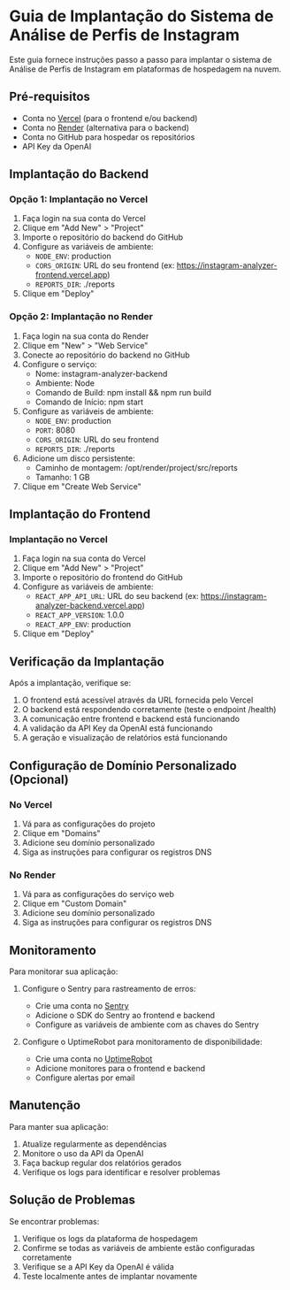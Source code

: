 # Guia de Implantação do Sistema de Análise de Perfis de Instagram

Este guia fornece instruções passo a passo para implantar o sistema de Análise de Perfis de Instagram em plataformas de hospedagem na nuvem.

## Pré-requisitos

- Conta no [Vercel](https://vercel.com) (para o frontend e/ou backend)
- Conta no [Render](https://render.com) (alternativa para o backend)
- Conta no GitHub para hospedar os repositórios
- API Key da OpenAI

## Implantação do Backend

### Opção 1: Implantação no Vercel

1. Faça login na sua conta do Vercel
2. Clique em "Add New" > "Project"
3. Importe o repositório do backend do GitHub
4. Configure as variáveis de ambiente:
   - `NODE_ENV`: production
   - `CORS_ORIGIN`: URL do seu frontend (ex: https://instagram-analyzer-frontend.vercel.app)
   - `REPORTS_DIR`: ./reports
5. Clique em "Deploy"

### Opção 2: Implantação no Render

1. Faça login na sua conta do Render
2. Clique em "New" > "Web Service"
3. Conecte ao repositório do backend no GitHub
4. Configure o serviço:
   - Nome: instagram-analyzer-backend
   - Ambiente: Node
   - Comando de Build: npm install && npm run build
   - Comando de Início: npm start
5. Configure as variáveis de ambiente:
   - `NODE_ENV`: production
   - `PORT`: 8080
   - `CORS_ORIGIN`: URL do seu frontend
   - `REPORTS_DIR`: ./reports
6. Adicione um disco persistente:
   - Caminho de montagem: /opt/render/project/src/reports
   - Tamanho: 1 GB
7. Clique em "Create Web Service"

## Implantação do Frontend

### Implantação no Vercel

1. Faça login na sua conta do Vercel
2. Clique em "Add New" > "Project"
3. Importe o repositório do frontend do GitHub
4. Configure as variáveis de ambiente:
   - `REACT_APP_API_URL`: URL do seu backend (ex: https://instagram-analyzer-backend.vercel.app)
   - `REACT_APP_VERSION`: 1.0.0
   - `REACT_APP_ENV`: production
5. Clique em "Deploy"

## Verificação da Implantação

Após a implantação, verifique se:

1. O frontend está acessível através da URL fornecida pelo Vercel
2. O backend está respondendo corretamente (teste o endpoint /health)
3. A comunicação entre frontend e backend está funcionando
4. A validação da API Key da OpenAI está funcionando
5. A geração e visualização de relatórios está funcionando

## Configuração de Domínio Personalizado (Opcional)

### No Vercel

1. Vá para as configurações do projeto
2. Clique em "Domains"
3. Adicione seu domínio personalizado
4. Siga as instruções para configurar os registros DNS

### No Render

1. Vá para as configurações do serviço web
2. Clique em "Custom Domain"
3. Adicione seu domínio personalizado
4. Siga as instruções para configurar os registros DNS

## Monitoramento

Para monitorar sua aplicação:

1. Configure o Sentry para rastreamento de erros:
   - Crie uma conta no [Sentry](https://sentry.io)
   - Adicione o SDK do Sentry ao frontend e backend
   - Configure as variáveis de ambiente com as chaves do Sentry

2. Configure o UptimeRobot para monitoramento de disponibilidade:
   - Crie uma conta no [UptimeRobot](https://uptimerobot.com)
   - Adicione monitores para o frontend e backend
   - Configure alertas por email

## Manutenção

Para manter sua aplicação:

1. Atualize regularmente as dependências
2. Monitore o uso da API da OpenAI
3. Faça backup regular dos relatórios gerados
4. Verifique os logs para identificar e resolver problemas

## Solução de Problemas

Se encontrar problemas:

1. Verifique os logs da plataforma de hospedagem
2. Confirme se todas as variáveis de ambiente estão configuradas corretamente
3. Verifique se a API Key da OpenAI é válida
4. Teste localmente antes de implantar novamente
